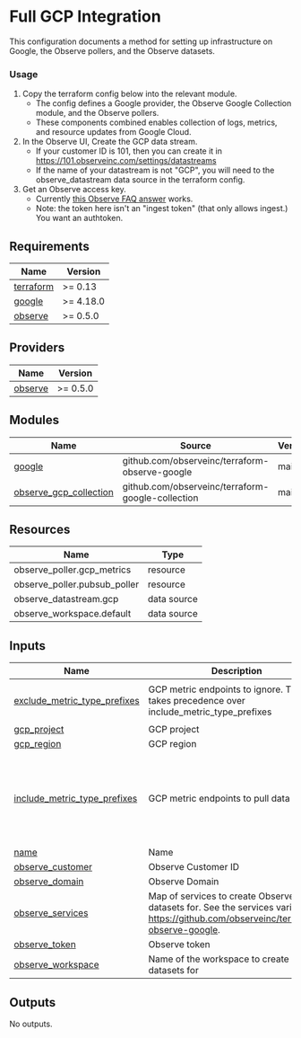 # Full GCP Integration

This configuration documents a method for setting up infrastructure on Google,
the Observe pollers, and the Observe datasets.

### Usage

1. Copy the terraform config below into the relevant module. 
      - The config defines a Google provider, the Observe Google Collection module, and the Observe pollers.
      - These components combined enables collection of logs, metrics, and resource updates from Google Cloud.
1. In the Observe UI, Create the GCP data stream.
      - If your customer ID is 101, then you can create it in https://101.observeinc.com/settings/datastreams
      - If the name of your datastream is not "GCP", you will need to the observe_datastream data source in the terraform config.
1. Get an Observe access key.
      - Currently [this Observe FAQ answer](https://docs.observeinc.com/en/latest/content/common-topics/FAQ.html?highlight=access#how-do-i-create-an-access-token-that-can-do-more-than-just-ingest-data) works.
      - Note: the token here isn't an "ingest token" (that only allows ingest.) You want an authtoken.

<!-- BEGINNING OF PRE-COMMIT-TERRAFORM DOCS HOOK -->
## Requirements

| Name | Version |
|------|---------|
| <a name="requirement_terraform"></a> [terraform](#requirement\_terraform) | >= 0.13 |
| <a name="requirement_google"></a> [google](#requirement\_google) | >= 4.18.0 |
| <a name="requirement_observe"></a> [observe](#requirement\_observe) | >= 0.5.0 |

## Providers

| Name | Version |
|------|---------|
| <a name="provider_observe"></a> [observe](#provider\_observe) | >= 0.5.0 |

## Modules

| Name | Source | Version |
|------|--------|---------|
| <a name="module_google"></a> [google](#module\_google) | github.com/observeinc/terraform-observe-google | main |
| <a name="module_observe_gcp_collection"></a> [observe\_gcp\_collection](#module\_observe\_gcp\_collection) | github.com/observeinc/terraform-google-collection | main |

## Resources

| Name | Type |
|------|------|
| observe_poller.gcp_metrics | resource |
| observe_poller.pubsub_poller | resource |
| observe_datastream.gcp | data source |
| observe_workspace.default | data source |

## Inputs

| Name | Description | Type | Default | Required |
|------|-------------|------|---------|:--------:|
| <a name="input_exclude_metric_type_prefixes"></a> [exclude\_metric\_type\_prefixes](#input\_exclude\_metric\_type\_prefixes) | GCP metric endpoints to ignore. This takes precedence over include\_metric\_type\_prefixes | `list(any)` | <pre>[<br>  "aws.googleapis.com/"<br>]</pre> | no |
| <a name="input_gcp_project"></a> [gcp\_project](#input\_gcp\_project) | GCP project | `string` | n/a | yes |
| <a name="input_gcp_region"></a> [gcp\_region](#input\_gcp\_region) | GCP region | `string` | n/a | yes |
| <a name="input_include_metric_type_prefixes"></a> [include\_metric\_type\_prefixes](#input\_include\_metric\_type\_prefixes) | GCP metric endpoints to pull data from | `list(any)` | <pre>[<br>  "logging.googleapis.com/",<br>  "iam.googleapis.com/",<br>  "monitoring.googleapis.com/",<br>  "pubsub.googleapis.com/",<br>  "storage.googleapis.com/"<br>]</pre> | no |
| <a name="input_name"></a> [name](#input\_name) | Name | `string` | n/a | yes |
| <a name="input_observe_customer"></a> [observe\_customer](#input\_observe\_customer) | Observe Customer ID | `string` | n/a | yes |
| <a name="input_observe_domain"></a> [observe\_domain](#input\_observe\_domain) | Observe Domain | `string` | `"observeinc.com"` | no |
| <a name="input_observe_services"></a> [observe\_services](#input\_observe\_services) | Map of services to create Observe datasets for.	See the services variable in https://github.com/observeinc/terraform-observe-google. | `map(bool)` | `{}` | no |
| <a name="input_observe_token"></a> [observe\_token](#input\_observe\_token) | Observe token | `string` | n/a | yes |
| <a name="input_observe_workspace"></a> [observe\_workspace](#input\_observe\_workspace) | Name of the workspace to create datasets for | `string` | `"Default"` | no |

## Outputs

No outputs.
<!-- END OF PRE-COMMIT-TERRAFORM DOCS HOOK -->
